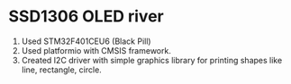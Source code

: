 # SSD1306 OLED river 
1. Used STM32F401CEU6 (Black Pill)
2. Used platformio with CMSIS framework.
3. Created I2C driver with simple graphics library for printing shapes like line, rectangle, circle.
